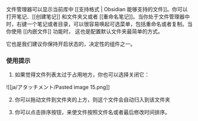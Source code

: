 文件管理器可以显示当前库中 [[支持格式 | Obsidian 能够支持的文件]]。你可以打开笔记、[[创建笔记]] 和文件夹又或者 [[重命名笔记]]。当你处于文件管理器中时，右键一个笔记或者目录，可以很容易唤起可选菜单，包括重命名或者复制。当你使用 [[内嵌文件]] 功能时， 这也是配置默认文件夹最简单的方式。

它也是我们建议你保持开启状态的，决定性的组件之一。

### 使用提示

1. 如果觉得文件列表太过于占用地方，你也可以选择关闭它：

![[ja/アタッチメント/Pasted image 15.png]]

2. 你可以拖动文件到文件夹的上方，则这个文件会自动归入到该文件夹

3. 你可以点击排序按钮，来使文件按照文件名或者最后修改时间排序。
